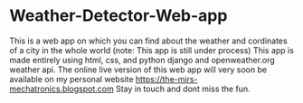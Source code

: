# Weather-Detector-Web-app
This is a web app on which you can find about the weather and cordinates of a city in the whole world (note: This app is still under process)
This app is made entirely using html, css, and python django and openweather.org weather api.
The online live version of this web app will very soon be available on my personal website https://the-mirs-mechatronics.blogspot.com
Stay in touch and dont miss the fun.
